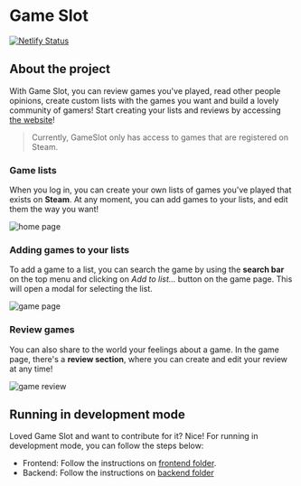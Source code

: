 # Game Slot
[![Netlify Status](https://api.netlify.com/api/v1/badges/087ef7a3-dac9-4df1-bfec-80a6dc368298/deploy-status)](https://app.netlify.com/sites/gameslot/deploys)

## About the project

With Game Slot, you can review games you've played, read other people opinions, create custom lists with the games you want and build a lovely community of gamers! Start creating your lists and reviews by accessing [the website](https://gameslot.netlify.app/)!

> Currently, GameSlot only has access to games that are registered on Steam.

### Game lists

When you log in, you can create your own lists of games you've played that exists on **Steam**. At any moment, you can add games to your lists, and edit them the way you want!

![home page](https://i.imgur.com/wBcUTtx.png)

### Adding games to your lists

To add a game to a list, you can search the game by using the **search bar** on the top menu and clicking on *Add to list...* button on the game page. This will open a modal for selecting the list.

![game page](https://i.imgur.com/x5yrViD.png)

### Review games

You can also share to the world your feelings about a game. In the game page, there's a **review section**, where you can create and edit your review at any time!

![game review](https://i.imgur.com/eWDd5Co.png)

## Running in development mode

Loved Game Slot and want to contribute for it? Nice! For running in development mode, you can follow the steps below:

- Frontend: Follow the instructions on [frontend folder](./game-slot/frontend/README.md).
- Backend: Follow the instructions on [backend folder](./game-slot/backend/README.md)
